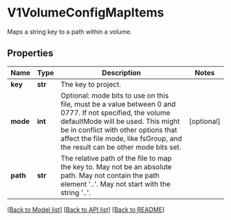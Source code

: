 # V1VolumeConfigMapItems

Maps a string key to a path within a volume.
## Properties
Name | Type | Description | Notes
------------ | ------------- | ------------- | -------------
**key** | **str** | The key to project. | 
**mode** | **int** | Optional: mode bits to use on this file, must be a value between 0 and 0777. If not specified, the volume defaultMode will be used. This might be in conflict with other options that affect the file mode, like fsGroup, and the result can be other mode bits set. | [optional] 
**path** | **str** | The relative path of the file to map the key to. May not be an absolute path. May not contain the path element &#39;..&#39;. May not start with the string &#39;..&#39;. | 

[[Back to Model list]](../README.md#documentation-for-models) [[Back to API list]](../README.md#documentation-for-api-endpoints) [[Back to README]](../README.md)


